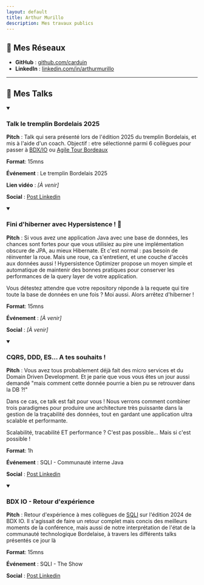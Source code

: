 ```yaml
---
layout: default
title: Arthur Murillo
description: Mes travaux publics
---
```


## 🐙 Mes Réseaux

- **GitHub** : [github.com/carduin](https://github.com/carduin)
- **LinkedIn** : [linkedin.com/in/arthurmurillo](https://www.linkedin.com/in/arthurmurillo/)

---

## 🎤 Mes Talks

<details open>

<summary><h3>Talk le tremplin Bordelais 2025</h3></summary>

**Pitch** : Talk qui sera présenté lors de l'édition 2025 du tremplin Bordelais, et mis à l'aide d'un coach. Objectif : etre sélectionné parmi 6 collègues pour passer à [BDX/IO](https://bdxio.fr/) ou [Agile Tour Bordeaux](https://agiletourbordeaux.fr/)  
  
**Format**: 15mns  
  
**Événement** : Le tremplin Bordelais 2025  
  
**Lien vidéo** : _[À venir]_  
  
**Social** : [Post Linkedin](https://www.linkedin.com/posts/arthurmurillo_bonne-nouvelle-le-tremplin-bordelais-est-activity-7333811379847512064-Yz4d?utm_source=share&utm_medium=member_desktop&rcm=ACoAADA3dDEBp7yu7ybMcUed22F_FpHTxuZjdiA)  

 
</details>


<details open>

<summary><h3>Fini d'hiberner avec Hypersistence ! 🐻</h3></summary>

**Pitch** : Si vous avez une application Java avec une base de données, les chances sont fortes pour que vous utilisiez au pire une implémentation obscure de JPA, au mieux Hibernate. Et c'est normal : pas besoin de réinventer la roue. Mais une roue, ca s'entretient, et une couche d'accès aux données aussi !
Hypersistence Optimizer propose un moyen simple et automatique de maintenir des bonnes pratiques pour conserver les performances de la query layer de votre application.
 
Vous détestez attendre que votre repository réponde à la requete qui tire toute la base de données en une fois ? Moi aussi. Alors arrêtez d'hiberner !  
  
**Format**: 15mns  
  
**Événement** : _[À venir]_  
  
**Social** : _[À venir]_ 
 
</details>

<details open>

<summary><h3>CQRS, DDD, ES... A tes souhaits !</h3></summary>

**Pitch** : Vous avez tous probablement déjà fait des micro services et du Domain Driven Development. 
Et je parie que vous vous êtes un jour aussi demandé "mais comment cette donnée pourrie a bien pu se retrouver dans la DB ?!"
 
Dans ce cas, ce talk est fait pour vous !
Nous verrons comment combiner trois paradigmes pour produire une architecture très puissante dans la gestion de la traçabilité des données, tout en gardant une application ultra scalable et performante.
 
Scalabilité, tracabilité ET performance ? C'est pas possible...
Mais si c'est possible !    
  
**Format**: 1h  
  
**Événement** : SQLI - Communauté interne Java  
  
**Social** : [Post Linkedin](https://www.linkedin.com/posts/arthurmurillo_atchoum-ce-midi-jai-pr%C3%A9sent%C3%A9-%C3%A0-la-communaut%C3%A9-activity-7287804513250377728-SeYK?utm_source=share&utm_medium=member_desktop&rcm=ACoAADA3dDEBp7yu7ybMcUed22F_FpHTxuZjdiA)  
 
</details>

<details open>

<summary><h3>BDX IO - Retour d'expérience</h3></summary>

**Pitch** : Retour d'expérience à mes collègues de [SQLI](https://www.sqli.com/fr-fr) sur l'édition 2024 de BDX IO. Il s'agissait de faire un retour complet mais concis des meilleurs moments de la conférence, mais aussi de notre interprétation de l'état de la communauté technologique Bordelaise, à travers les différents talks présentés ce jour là  
  
**Format**: 15mns  
  
**Événement** : SQLI - The Show  
  
**Social** : [Post Linkedin](https://www.linkedin.com/posts/arthurmurillo_alors-la-hype-de-lia-cest-fini-ou-pas-activity-7273013849635622914-jUxk?utm_source=share&utm_medium=member_desktop&rcm=ACoAADA3dDEBp7yu7ybMcUed22F_FpHTxuZjdiA)

</details>

